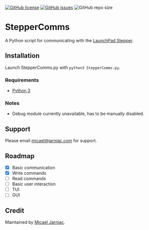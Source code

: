 [![GitHub license](https://img.shields.io/github/license/MicaelJarniac/StepperComms?style=flat-square)](https://github.com/MicaelJarniac/StepperComms/blob/master/LICENSE)
[![GitHub issues](https://img.shields.io/github/issues/MicaelJarniac/StepperComms?style=flat-square)](https://github.com/MicaelJarniac/StepperComms/issues)
![GitHub repo size](https://img.shields.io/github/repo-size/MicaelJarniac/StepperComms?style=flat-square)

# StepperComms
A Python script for communicating with the [LaunchPad Stepper][lpstepper].

## Installation
Launch StepperComms.py with `python3 StepperComms.py`.

### Requirements
- [Python 3][py3]

### Notes
- Debug module currently unavailable, has to be manually disabled.

## Support
Please email [micael@jarniac.com][mailmicael] for support.

## Roadmap
- [x] Basic communication
- [x] Write commands
- [ ] Read commands
- [ ] Basic user interaction
- [ ] TUI
- [ ] GUI

## Credit
Maintained by [Micael Jarniac][githubmicael].

<!-- Description -->
[lpstepper]: https://github.com/MicaelJarniac/LaunchPad-Stepper "MicaelJarniac/LaunchPad-Stepper"
[launchpad]: http://ti.com/tool/MSP-EXP430G2 "MSP-EXP430G2 LaunchPad"
[stepperdriver]: http://ti.com/tool/BOOST-DRV8711 "BOOST-DRV8711 BoosterPack"

<!-- Installation -->
<!-- Requirements -->
[py3]: https://python.org "Python.org"

<!-- Support -->
[mailmicael]: mailto:micael@jarniac.com "micael@jarniac.com"

<!-- Credit -->
[githubmicael]: https://github.com/MicaelJarniac
